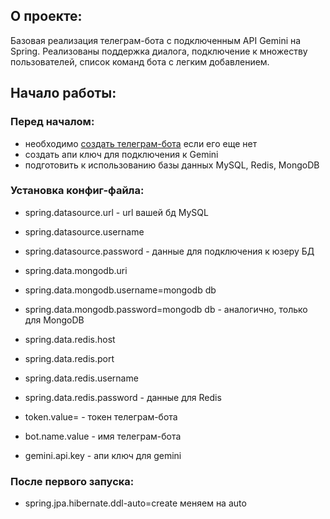 ## О проекте:
Базовая реализация телеграм-бота с подключенным API Gemini на Spring. Реализованы поддержка диалога, подключение к множеству пользователей, список команд бота с легким добавлением.


## Начало работы:
### Перед началом: 
- необходимо [создать телеграм-бота](https://core.telegram.org/bots/tutorial) если его еще нет
- создать апи ключ для подключения к Gemini
- подготовить к использованию базы данных MySQL, Redis, MongoDB
###  Установка конфиг-файла:
- spring.datasource.url - url вашей бд MySQL
- spring.datasource.username 
- spring.datasource.password - данные для подключения к юзеру БД
  
- spring.data.mongodb.uri 
- spring.data.mongodb.username=mongodb db 
- spring.data.mongodb.password=mongodb db - аналогично, только для MongoDB
  
- spring.data.redis.host
- spring.data.redis.port
- spring.data.redis.username
- spring.data.redis.password - данные для Redis
  
- token.value= - токен телеграм-бота
- bot.name.value - имя телеграм-бота

- gemini.api.key - апи ключ для gemini

### После первого запуска:
- spring.jpa.hibernate.ddl-auto=create меняем на auto
